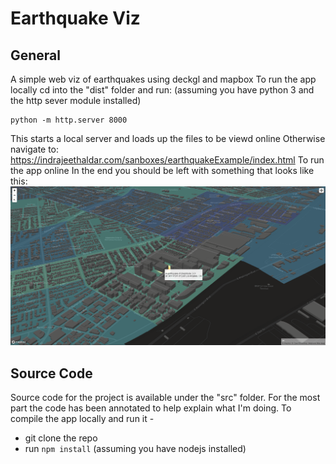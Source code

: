 # Earthquake Viz
## General
A simple web viz of earthquakes using deckgl and mapbox
To run the app locally cd into the "dist" folder and run:
(assuming you have python 3 and the http sever module installed)
```
python -m http.server 8000
```
This starts a local server and loads up the files to be viewd online
Otherwise navigate to: 
https://indrajeethaldar.com/sanboxes/earthquakeExample/index.html
To run the app online
In the end you should be left with something that looks like this: 
![Screenshot](Screenshot_2021-11-05_193154.png?raw=true "Screenshot")
## Source Code
Source code for the project is available under the "src" folder. For the most part the code has been annotated to help explain what I'm doing. 
To compile the app locally and run it - 
- git clone the repo
- run `npm install` (assuming you have nodejs installed)
